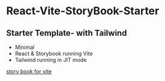 # React-Vite-StoryBook-Starter

## Starter Template- with Tailwind  

* Minimal
* React & Storybook running Vite 
* Tailwind running in JIT mode



[story book for vite](https://storybook.js.org/blog/storybook-for-vite/)
